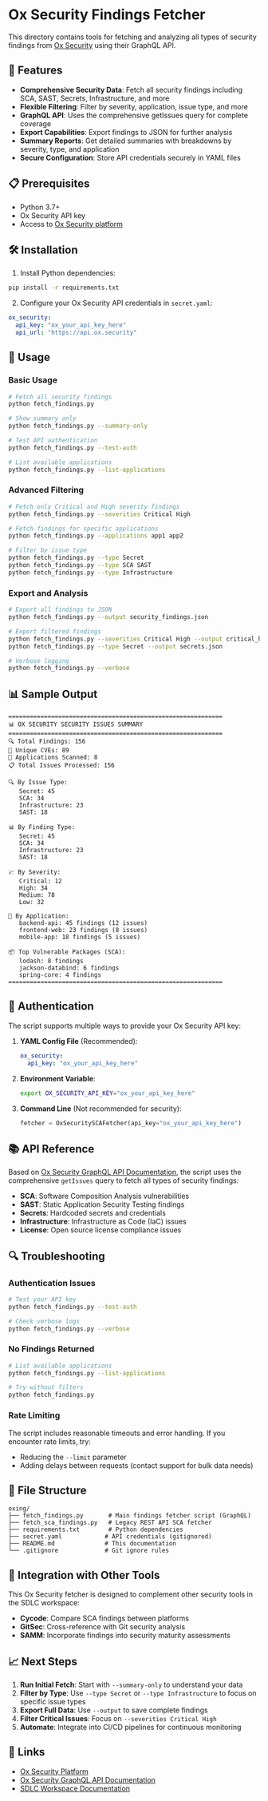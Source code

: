 # Ox Security Findings Fetcher

This directory contains tools for fetching and analyzing all types of security findings from [Ox Security](https://app.ox.security/) using their GraphQL API.

## 🚀 Features

- **Comprehensive Security Data**: Fetch all security findings including SCA, SAST, Secrets, Infrastructure, and more
- **Flexible Filtering**: Filter by severity, application, issue type, and more
- **GraphQL API**: Uses the comprehensive getIssues query for complete coverage
- **Export Capabilities**: Export findings to JSON for further analysis
- **Summary Reports**: Get detailed summaries with breakdowns by severity, type, and application
- **Secure Configuration**: Store API credentials securely in YAML files

## 📋 Prerequisites

- Python 3.7+
- Ox Security API key
- Access to [Ox Security platform](https://app.ox.security/)

## 🛠️ Installation

1. Install Python dependencies:
```bash
pip install -r requirements.txt
```

2. Configure your Ox Security API credentials in `secret.yaml`:
```yaml
ox_security:
  api_key: "ox_your_api_key_here"
  api_url: "https://api.ox.security"
```

## 🔧 Usage

### Basic Usage

```bash
# Fetch all security findings
python fetch_findings.py

# Show summary only
python fetch_findings.py --summary-only

# Test API authentication
python fetch_findings.py --test-auth

# List available applications
python fetch_findings.py --list-applications
```

### Advanced Filtering

```bash
# Fetch only Critical and High severity findings
python fetch_findings.py --severities Critical High

# Fetch findings for specific applications
python fetch_findings.py --applications app1 app2

# Filter by issue type
python fetch_findings.py --type Secret
python fetch_findings.py --type SCA SAST
python fetch_findings.py --type Infrastructure
```

### Export and Analysis

```bash
# Export all findings to JSON
python fetch_findings.py --output security_findings.json

# Export filtered findings
python fetch_findings.py --severities Critical High --output critical_high.json
python fetch_findings.py --type Secret --output secrets.json

# Verbose logging
python fetch_findings.py --verbose
```

## 📊 Sample Output

```
============================================================
📊 OX SECURITY SECURITY ISSUES SUMMARY
============================================================
🔍 Total Findings: 156
🎯 Unique CVEs: 89
📱 Applications Scanned: 8
📋 Total Issues Processed: 156

🔍 By Issue Type:
   Secret: 45
   SCA: 34
   Infrastructure: 23
   SAST: 18

📊 By Finding Type:
   Secret: 45
   SCA: 34
   Infrastructure: 23
   SAST: 18

📈 By Severity:
   Critical: 12
   High: 34
   Medium: 78
   Low: 32

📱 By Application:
   backend-api: 45 findings (12 issues)
   frontend-web: 23 findings (8 issues)
   mobile-app: 18 findings (5 issues)

📦 Top Vulnerable Packages (SCA):
   lodash: 8 findings
   jackson-databind: 6 findings
   spring-core: 4 findings
============================================================
```

## 🔐 Authentication

The script supports multiple ways to provide your Ox Security API key:

1. **YAML Config File** (Recommended):
   ```yaml
   ox_security:
     api_key: "ox_your_api_key_here"
   ```

2. **Environment Variable**:
   ```bash
   export OX_SECURITY_API_KEY="ox_your_api_key_here"
   ```

3. **Command Line** (Not recommended for security):
   ```python
   fetcher = OxSecuritySCAFetcher(api_key="ox_your_api_key_here")
   ```

## 📚 API Reference

Based on [Ox Security GraphQL API Documentation](https://docs.ox.security/api-documentation/api-reference/api--issue/queries/get-issues), the script uses the comprehensive `getIssues` query to fetch all types of security findings:

- **SCA**: Software Composition Analysis vulnerabilities
- **SAST**: Static Application Security Testing findings  
- **Secrets**: Hardcoded secrets and credentials
- **Infrastructure**: Infrastructure as Code (IaC) issues
- **License**: Open source license compliance issues

## 🔍 Troubleshooting

### Authentication Issues
```bash
# Test your API key
python fetch_findings.py --test-auth

# Check verbose logs
python fetch_findings.py --verbose
```

### No Findings Returned
```bash
# List available applications
python fetch_findings.py --list-applications

# Try without filters
python fetch_findings.py
```

### Rate Limiting
The script includes reasonable timeouts and error handling. If you encounter rate limits, try:
- Reducing the `--limit` parameter
- Adding delays between requests (contact support for bulk data needs)

## 📁 File Structure

```
oxing/
├── fetch_findings.py       # Main findings fetcher script (GraphQL)
├── fetch_sca_findings.py   # Legacy REST API SCA fetcher
├── requirements.txt        # Python dependencies  
├── secret.yaml            # API credentials (gitignored)
├── README.md              # This documentation
└── .gitignore             # Git ignore rules
```

## 🤝 Integration with Other Tools

This Ox Security fetcher is designed to complement other security tools in the SDLC workspace:

- **Cycode**: Compare SCA findings between platforms
- **GitSec**: Cross-reference with Git security analysis
- **SAMM**: Incorporate findings into security maturity assessments

## 📈 Next Steps

1. **Run Initial Fetch**: Start with `--summary-only` to understand your data
2. **Filter by Type**: Use `--type Secret` or `--type Infrastructure` to focus on specific issue types
3. **Export Full Data**: Use `--output` to save complete findings
4. **Filter Critical Issues**: Focus on `--severities Critical High`
5. **Automate**: Integrate into CI/CD pipelines for continuous monitoring

## 🔗 Links

- [Ox Security Platform](https://app.ox.security/)
- [Ox Security GraphQL API Documentation](https://docs.ox.security/api-documentation/api-reference/api--issue/queries/get-issues)
- [SDLC Workspace Documentation](../README.md)
